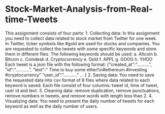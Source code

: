 # Stock-Market-Analysis-from-Real-time-Tweets
This assignment consists of four parts: 1. Collecting data: In this assignment you need to collect data related to stock market from Twitter for one week. In Twitter, ticker symbols like #gold are used for stocks and companies. You are requested to collect the tweets with some specific keywords and store them in different files. The following keywords should be used: a. Altcoin b. Bitcoin c. Coindesk d. Cryptocurrency e. Gold f. APPL g. GOOG h. YHOO Each tweet is a json file with the following format: {"created_at":”……….”, "id":”………..”, "text":" Time to buy some ether!\n#ethereum #investing #cryptocurrency” “user_id”:”………..” … } 2. Saving data: You need to save the requested data into csv format of 8 files where data related to each keyword is saved. Each file consist of four columns: tweet id, time of tweet, user id and text. 3. Cleaning data: remove duplication, remove punctuations, remove numbers in tweets, and remove words with length less than 2. 4. Visualizing data: You need to present the daily number of tweets for each keyword as well as the daily number of users.
